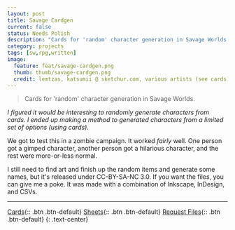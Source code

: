 ```yaml
---
layout: post
title: Savage Cardgen
current: false
status: Needs Polish
description: "Cards for 'random' character generation in Savage Worlds."
category: projects
tags: [sw,rpg,written]
image:
  feature: feat/savage-cardgen.png
  thumb: thumb/savage-cardgen.png
  credit: lemtzas, katsumii @ sketchur.com, various artists (see cards)
---
```


>Cards for 'random' character generation in Savage Worlds.

*I figured it would be interesting to randomly generate characters from cards. I ended up making a method to generated characters from a limited set of options (using cards).*

We got to test this in a zombie campaign. It worked *fairly* well. One person got a gimped character, another person got a hilarious character, and the rest were more-or-less normal.

I still need to find art and finish up the random items and generate some names, but it's released under CC-BY-SA-NC 3.0. If you want the files, you can give me a poke. It was made with a combination of Inkscape, InDesign, and CSVs. 

---

[Cards](/dl/savage-cardgen-v0.5s.pdf){:: .btn .btn-default}
[Sheets](/dl/savage-cardgen-v0.5sheets.pdf){:: .btn .btn-default}
[Request Files]("mailto:lemtzas@gmail.com" "Sorry. They're really big."){:: .btn .btn-default}
{: .text-center}